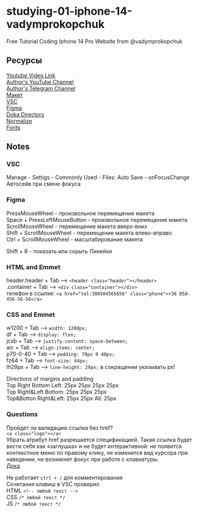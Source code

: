 # studying-01-iphone-14-vadymprokopchuk  
Free Tutorial Coding Iphone 14 Pro Website from @vadymprokopchuk  

## Ресурсы  

[Youtube Video Link](https://www.youtube.com/watch?v=2dVPFVX3ZZ0)  
[Author's YouTube Сhannel](https://www.youtube.com/@vadymprokopchuk)  
[Author's Telegram Сhannel](https://t.me/from0to1com)  
[Макет](https://drive.google.com/file/d/1N3QB3YGJbuVkMw7l3Qg5NMJz9F53CA7s/view)  
[VSC](https://code.visualstudio.com/)  
[Figma](https://www.figma.com/downloads/)  
[Doka Directory](https://doka.guide/)  
[Normalize](https://necolas.github.io/normalize.css/)  
[Fonts](https://fonts.google.com/)  

## Notes  

### VSC  
Manage - Settigs - Commonly Used - Files: Auto Save - onFocusChange  
Автосейв при смене фокуса  

### Figma  
PressMouseWheel - произвольное перемещение макета  
Space + PressLeftMouseButton - произвольное перемещение макета  
ScrollMouseWheel - перемещение макета вверх-вниз  
Shift + ScrollMouseWheel - перемещение макета влево-вправо  
Ctrl + ScrollMouseWheel - масштабирование макета  

Shift + R - показать или скрыть Линейки  

### HTML and Emmet  
header.header + Tab --> `<header class="header"></header>`  
.container + Tab --> `<div class="container"></div>`  
телефон в ссылке: `<a href="tel:380504565656" class="phone">+38 050-456-56-56</a>`  

### CSS and Emmet  
w1200 + Tab --> `width: 1200px;`  
df + Tab --> `display: flex;`  
jcsb + Tab --> `justify-content: space-between;`  
aic + Tab --> `align-items: center;`  
p70-0-40 + Tab --> `padding: 70px 0 40px;`  
fz64 + Tab --> `font-size: 64px;`  
lh29px + Tab --> `line-height: 29px;` в сокращении указывать px!  


Directions of margins and padding  
Top Right Bottom Left: 25px 25px 25px 25px  
Top Right&Left Bottom: 25px 25px 25px  
Top&Botton Right&Left: 25px 25px
All: 25px  


### Questions  
Пройдет ли валидацию ссылка без href?  
`<a class="logo"></a>`  
Убрать атрибут href разрешается спецификацией. Такая ссылка будет вести себя как «заглушка» и не будет интерактивной: не появится контекстное меню по правому клику, не изменится вид курсора при наведении, не возникнет фокус при работе с клавиатуры.  
[Дока](https://doka.guide/html/a/)  

Не работает `ctrl + /` для комментирования  
Сочетания клавиш в VSC проверил  
HTML `<!-- любой текст -->`  
CSS `/* любой текст */`  
JS `/* любой текст */`  










